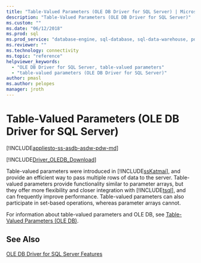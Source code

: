 ```yaml
---
title: "Table-Valued Parameters (OLE DB Driver for SQL Server) | Microsoft Docs"
description: "Table-Valued Parameters (OLE DB Driver for SQL Server)"
ms.custom: ""
ms.date: "06/12/2018"
ms.prod: sql
ms.prod_service: "database-engine, sql-database, sql-data-warehouse, pdw"
ms.reviewer: ""
ms.technology: connectivity
ms.topic: "reference"
helpviewer_keywords: 
  - "OLE DB Driver for SQL Server, table-valued parameters"
  - "table-valued parameters (OLE DB Driver for SQL Server)"
author: pmasl
ms.author: pelopes
manager: jroth
---
```

# Table-Valued Parameters (OLE DB Driver for SQL Server)
[!INCLUDE[appliesto-ss-asdb-asdw-pdw-md](../../../includes/appliesto-ss-asdb-asdw-pdw-md.md)]

[!INCLUDE[Driver_OLEDB_Download](../../../includes/driver_oledb_download.md)]

  Table-valued parameters were introduced in [!INCLUDE[ssKatmai](../../../includes/sskatmai-md.md)], and provide an efficient way to pass multiple rows of data to the server. Table-valued parameters provide functionality similar to parameter arrays, but they offer more flexibility and closer integration with [!INCLUDE[tsql](../../../includes/tsql-md.md)], and can frequently improve performance. Table-valued parameters can also participate in set-based operations, whereas parameter arrays cannot.  
  
  
 For information about table-valued parameters and OLE DB, see [Table-Valued Parameters &#40;OLE DB&#41;](../../oledb/ole-db-table-valued-parameters/table-valued-parameters-ole-db.md).  
  
## See Also  
 [OLE DB Driver for SQL Server Features](../../oledb/features/oledb-driver-for-sql-server-features.md) 
  
  
